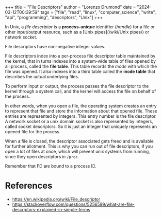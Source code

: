 +++
title = "File Descriptors"
author = "Lorenzo Drumond"
date = "2024-03-12T00:39:59"
tags = ["file",  "read",  "linux",  "computer_science",  "write",  "api",  "programming",  "descriptors",  "Unix"]
+++


In Unix, a _file descriptor_ is a __process-unique__ identifier (_handle_) for a file or other input/output resource, such as a [Unix pipes](/wiki/Unix pipes/) or network socket.

File descriptors have non-negative integer values.

File descriptors index into a per-process file descriptor table maintained by the kernel, that in turns indexes into a system-wide table of files opened by all process, called the __file table__. This table records the _mode_ with which the file was opened. It also indexes into a third table called the __inode table__ that describes the actual underlying files.

To perform input or output, the process passes the file descriptor to the kernel through a system call, and the kernel will access the file on behalf of the process.

In other words, when you open a file, the operating system creates an entry to represent that file and store the information about that opened file. These entries are represented by integers. This entry number is the file descriptor. A network socket or a unix domain socket is also represented by integers, called socket descriptors. So it is just an integer that uniquely represents an opened file for the process.

When a file is closed, the descriptor associated gets freed and is available for further allotment. This is why you can run out of file descriptors, if you open a lot of files at once, which will prevent unix systems from running, since they open descriptors in `/proc`

Remember that FD are bound to a process ID.


# References
- https://en.wikipedia.org/wiki/File_descriptor
- https://stackoverflow.com/questions/5256599/what-are-file-descriptors-explained-in-simple-terms
